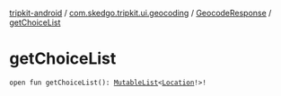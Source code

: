 [tripkit-android](../../index.md) / [com.skedgo.tripkit.ui.geocoding](../index.md) / [GeocodeResponse](index.md) / [getChoiceList](./get-choice-list.md)

# getChoiceList

`open fun getChoiceList(): `[`MutableList`](https://kotlinlang.org/api/latest/jvm/stdlib/kotlin.collections/-mutable-list/index.html)`<`[`Location`](../../com.skedgo.tripkit.common.model/-location/index.md)`!>!`
